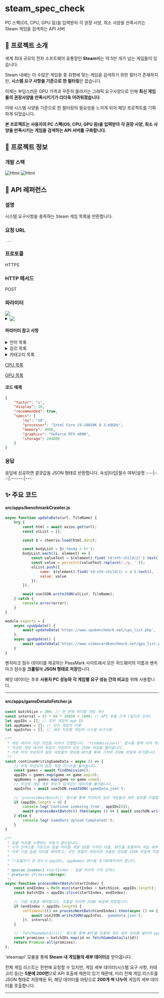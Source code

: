 # steam_spec_check
PC 스펙(OS, CPU, GPU 등)을 입력받아 각 권장 사양, 최소 사양을 만족시키는 Steam 게임을 검색하는 API 서버

## 🎉 프로젝트 소개
세계 최대 규모의 전자 소프트웨어 유통망인 **Steam**에는 약 5만 개가 넘는 게임들이 있습니다.

Steam 내에는 이 수많은 게임들 중 취향에 맞는 게임을 검색하기 위한 필터가 존재하지만,
**시스템 요구 사항을 기준으로 한 필터링**은 없습니다.

이제는 부담스러운 GPU 가격과 꾸준히 올라가는 그래픽 요구사양으로 인해
**최신 게임들의 권장사양을 만족시키기가 더더욱 어려워졌습니다**.

이에 시스템 사양을 기준으로 한 필터링의 필요성을 느끼게 되어 해당 프로젝트를 기획하게 되었습니다.

**본 프로젝트는 사용자의 PC 스펙(OS, CPU, GPU 등)을 입력받아
각 권장 사양, 최소 사양을 만족시키는 게임을 검색하는 API 서버를 구축합니다.**

## 👀 프로젝트 정보
### 개발 스택
<img alt="Html" src ="https://img.shields.io/badge/NODEJS-339933.svg?&style=for-the-badge&logo=Node.js&logoColor=white"/> <img alt="Html" src ="https://img.shields.io/badge/EXPRESS-000000.svg?&style=for-the-badge&logo=Express&logoColor=white"/>

## 🎫 API 레퍼런스
### 설명
시스템 요구사항을 충족하는 Steam 게임 목록을 반환합니다.

### 요청 URL
```...```

### 프로토콜
HTTPS

### HTTP 메서드
POST

### 파라미터
<img src="https://github.com/SD-PARK/steam_spec_check/assets/97375357/abade43f-4af2-4ea7-b205-4e3370dc2861" valign="bottom">
<details>
<summary><img src="https://github.com/SD-PARK/steam_spec_check/assets/97375357/7f8c2bcb-82df-4e1d-b03b-bbdb26a45757" valign="bottom"></summary>
<div markdown="1">
<img src="https://github.com/SD-PARK/steam_spec_check/assets/97375357/f05954ee-4aa9-4d1b-b3cb-7c74b44be5b3" valign="bottom">
</div></details>

#### 파라미터 참고 사항
<details><summary>언어 목록</summary>
<div markdown="1">
<img src="https://github.com/SD-PARK/steam_spec_check/assets/97375357/5474221d-f489-4c63-8220-0ca1e1f88d84">
</div></details>

<details><summary>장르 목록</summary>
<div markdown="1">
<img src="https://github.com/SD-PARK/steam_spec_check/assets/97375357/d13d198a-fc98-4d9f-85d1-4cd2227bf004">
</div></details>

<details><summary>카테고리 목록</summary>
<div markdown="1">
<img src="https://github.com/SD-PARK/steam_spec_check/assets/97375357/4a295468-bc8f-4eb8-813e-925a0c864109">
</div></details>

[CPU 목록](https://www.cpubenchmark.net/cpu_list.php)

[GPU 목록](https://www.videocardbenchmark.net/gpu_list.php)

#### 코드 예제
```json
{
    "factor": "s",
    "display": 10,
    "recommended": true,
    "specs": {
        "os": "10",
        "processor": "Intel Core i9-10850K @ 3.60GHz",
        "memory": 4096,
        "graphics": "GeForce RTX 4090",
        "storage": 204800
    }
}
```

### 응답
응답에 성공하면 결괏값을 JSON 형태로 반환합니다.
속성|타입|필수 여부|설명
:---|:--:|:------:|---:

## ✨ 주요 코드
#### src/apps/benchmarkCrawler.js
```js
async function updateData(url, fileName) {
    try {
        const html = await axios.get(url);
        const ulList = [];

        const $ = cheerio.load(html.data);

        const bodyList = $('tbody > tr');
        bodyList.each((i, element) => {
            const valueText = $(element).find('td:nth-child(2)').text();
            const value = parseInt(valueText.replace(/,/g, ''));
            ulList.push({
                name: $(element).find('td:nth-child(1) > a').text(),
                value: value
            });
        });

        await useJSON.writeJSON(ulList, fileName);
    } catch {
        console.error(error);
    }
}

module.exports = {
    async cpuUpdate() {
        await updateData('https://www.cpubenchmark.net/cpu_list.php', 'cpuData.json');
    },
    async gpuUpdate() {
        await updateData('https://www.videocardbenchmark.net/gpu_list.php', 'gpuData.json');
    }
}
```
벤치마크 점수 데이터를 제공하는 PassMark 사이트에서 모든 하드웨어의 이름과 벤치마크 점수를 **크롤링**해 **JSON 형태로 저장**합니다.

해당 데이터는 추후 **사용자 PC 성능와 각 게임별 요구 성능 간의 비교**를 위해 사용합니다.

---
#### src/apps/gameDetailsFetcher.js
```js
const batchSize = 200; // 한 번에 처리할 게임 개수
const interval = (5 * 60 * 1000) + 1000; // API 호출 간격 (밀리초 단위)
let appIDs = []; // 모든 게임의 app ID
let appNames = []; // 모든 게임의 이름
let appInfos = []; // 새로 저장할 게임의 시스템 요구사항

/**
 * 게임 데이터 작성 작업을 이어서 진행합니다. 'findOmission()' 함수를 통해 아직 작성되지 않은 데이터를 추출하고,
 * 작성된 게임 데이터 파일이 저장되어 있는 JSON 파일을 불러옵니다.
 * 이후 아직 작성되지 않은 게임들의 정보를 API를 통해 가져와 JSON 파일에 추가합니다.
 */
const continueWritingGameData = async () => {
    // 아직 작성되지 않은 게임 리스트를 불러옵니다.
    const games = await findOmission();
    appIDs = games.map(game => game.appid);
    appNames = games.map(game => game.name);
    // 작성된 게임 세부 정보가 담겨있는 데이터를 불러옵니다.
    appInfos = await useJSON.readJSON('gameData.json');
    
    // 'processNextBatch()' 함수를 통해 작성되지 않은 게임들의 세부 정보를 추출합니다.
    if (appIDs.length > 0) {
        console.log('Continue indexing from', appIDs[0]);
        await processNextBatch(0).then(async () => { await useJSON.writeJSON(appInfos, 'gameData.json'); });
    } else {
        console.log('GameData Upload Completed!');
    }
}

/**
 * 일괄 처리를 수행하는 비동기 함수입니다.
 * 시작 인덱스를 기준으로 일괄 처리할 게임 ID를 가져온 다음, API를 호출하여 게임 세부 정보를 추출합니다.
 * 이후 다음 일괄 처리를 예약하고, 모든 호출이 완료되면 추출된 정보를 JSON 파일에 저장합니다.
 * 
 * !!호출하기 전 반드시 appIDs, appNames 변수를 초기화해주어야 합니다.
 *
 * @param {number} startIndex - 일괄 처리의 시작 인덱스
 * @returns {Promise<Array>}
 */
async function processNextBatch(startIndex) {
    const endIndex = Math.min(startIndex + batchSize, appIDs.length);
    const batchIDs = appIDs.slice(startIndex, endIndex);
    
    // 다음 호출을 예약합니다. 호출을 마치면 JSON 파일에 저장합니다.
    if (endIndex < appIDs.length) {
        setTimeout(() => processNextBatch(endIndex).then(async () => {
            await useJSON.writeJSON(appInfos, 'gameData.json');
        }), interval);
    }

    // 'fetchGameDetails()' 함수를 통해 API를 호출해 게임 세부 정보를 불러와 appInfos 변수에 저장합니다.
    const promises = batchIDs.map(id => fetchGameDetails(id))
    return Promise.all(promises);
};
```
'steamapi' 모듈을 통해 **Steam 내 게임들의 세부 데이터**를 받아옵니다.

전체 게임 리스트는 한번에 요청할 수 있지만, 게임 세부 데이터(시스템 요구 사항, 카테고리 등)는 **5분에 200번**으로 API 호출에 제한이 있기 때문에, 미리 전체 게임 리스트를 JSON 형태로 저장해둔 뒤, 해당 데이터를 바탕으로 **200개 씩 나누어** 게임의 세부 데이터를 호출합니다.

<!-- 위 코드에서 API 호출 시 '**for...of**'를 사용했는데, 여러 API를 호출하기 위해 '**Promise.all**'을 사용할 수도 있지만

'Promise.all'과 'map' 함수를 사용해 배열을 순회하면 각 요소는 비동기적으로 처리할 수 있어도 **내부적으로는 병렬적으로 처리**되어 appInfos 배열에 push 되는 순서를 보장할 수 없게 됩니다.

따라서 전체 게임 리스트(game.json)와 세부 데이터(gameData.json)의 **배열 순서를 보장**하기 위해 'for...of'를 사용해 API를 호출했습니다. -->

---
